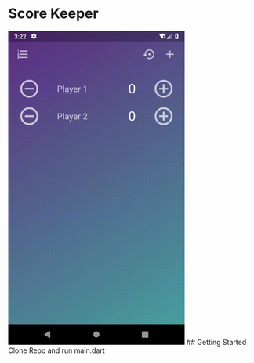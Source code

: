 # Score Keeper
<img src="https://raw.githubusercontent.com/dumpcoder/Score-Keeper/master/sample.gif" width="360"/>
## Getting Started
Clone Repo and run main.dart
